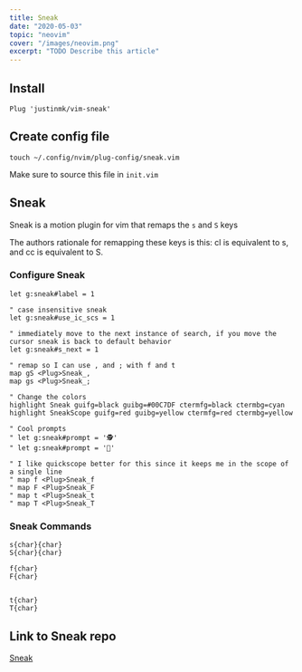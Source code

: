 ```yaml
---
title: Sneak
date: "2020-05-03"
topic: "neovim"
cover: "/images/neovim.png"
excerpt: "TODO Describe this article"
---
```


## Install

```
Plug 'justinmk/vim-sneak'
```

## Create config file

```
touch ~/.config/nvim/plug-config/sneak.vim
```

Make sure to source this file in `init.vim`

## Sneak

Sneak is a motion plugin for vim that remaps the `s` and `S` keys

The authors rationale for remapping these keys is this: cl is equivalent to s, and cc is equivalent to S.

### Configure Sneak

```
let g:sneak#label = 1

" case insensitive sneak
let g:sneak#use_ic_scs = 1

" immediately move to the next instance of search, if you move the cursor sneak is back to default behavior
let g:sneak#s_next = 1

" remap so I can use , and ; with f and t
map gS <Plug>Sneak_,
map gs <Plug>Sneak_;

" Change the colors
highlight Sneak guifg=black guibg=#00C7DF ctermfg=black ctermbg=cyan
highlight SneakScope guifg=red guibg=yellow ctermfg=red ctermbg=yellow

" Cool prompts
" let g:sneak#prompt = '🕵'
" let g:sneak#prompt = '🔎'

" I like quickscope better for this since it keeps me in the scope of a single line
" map f <Plug>Sneak_f
" map F <Plug>Sneak_F
" map t <Plug>Sneak_t
" map T <Plug>Sneak_T
```

### Sneak Commands

```
s{char}{char}
S{char}{char}

f{char}
F{char}


t{char}
T{char}
```

## Link to Sneak repo

[Sneak](https://github.com/justinmk/vim-sneak)

